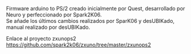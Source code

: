 Firmware arduino to PS/2 creado inicialmente por Quest, desarrollado por Neuro y perfeccionado por Spark2K06.   
Se añade los últimos cambios realizados por SparK06 y desUBIKado, manual realizado por desUBIKado.

Enlace al proyecto zxunops2 https://github.com/spark2k06/zxuno/tree/master/zxunops2